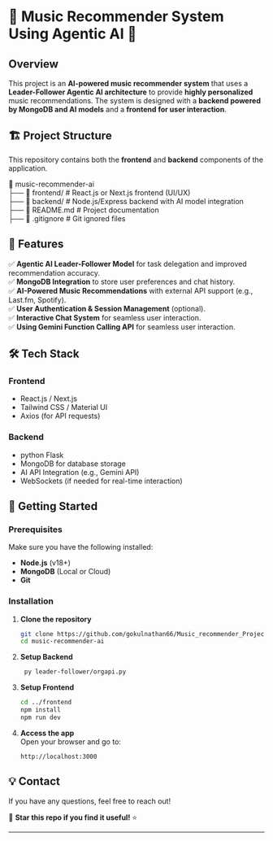 
# 🎵 Music Recommender System Using Agentic AI 🎵  

## Overview  
This project is an **AI-powered music recommender system** that uses a **Leader-Follower Agentic AI architecture** to provide **highly personalized** music recommendations. The system is designed with a **backend powered by MongoDB and AI models** and a **frontend for user interaction**.  

## 🏗 Project Structure  
This repository contains both the **frontend** and **backend** components of the application.  

📂 music-recommender-ai  
 ├── 📂 frontend/      # React.js or Next.js frontend (UI/UX)  
 ├── 📂 backend/       # Node.js/Express backend with AI model integration  
 ├── 📜 README.md      # Project documentation  
 ├── 📜 .gitignore     # Git ignored files  

## 🎯 Features  
✅ **Agentic AI Leader-Follower Model** for task delegation and improved recommendation accuracy.  
✅ **MongoDB Integration** to store user preferences and chat history.  
✅ **AI-Powered Music Recommendations** with external API support (e.g., Last.fm, Spotify).  
✅ **User Authentication & Session Management** (optional).  
✅ **Interactive Chat System** for seamless user interaction.  
✅ **Using Gemini Function Calling API** for seamless user interaction.  



## 🛠 Tech Stack  
### Frontend  
- React.js / Next.js  
- Tailwind CSS / Material UI  
- Axios (for API requests)  

### Backend  
- python Flask  
- MongoDB for database storage  
- AI API Integration (e.g., Gemini API)  
- WebSockets (if needed for real-time interaction)  

## 🚀 Getting Started  
### Prerequisites  
Make sure you have the following installed:  
- **Node.js** (v18+)  
- **MongoDB** (Local or Cloud)  
- **Git**  

### Installation  
1. **Clone the repository**  
   ```sh
   git clone https://github.com/gokulnathan66/Music_recommender_Project_Parent.git  
   cd music-recommender-ai  
   ```

2. **Setup Backend**  
   ```sh
    py leader-follower/orgapi.py
   ```

3. **Setup Frontend**  
   ```sh
   cd ../frontend  
   npm install  
   npm run dev  
   ```

4. **Access the app**  
   Open your browser and go to:  
   ```
   http://localhost:3000
   ```

## 💡 Contact  
If you have any questions, feel free to reach out!  

🚀 **Star this repo if you find it useful!** ⭐  

---

